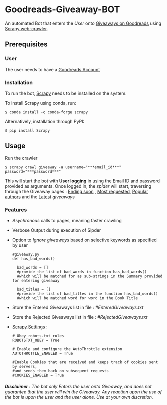 # Goodreads-Giveaway-BOT
An automated Bot that enters the *User* onto [Giveaways on Goodreads](https://www.goodreads.com/giveaway) using [Scrapy web-crawler](https://scrapy.org/).

## Prerequisites

### User

The user needs to have a [Goodreads Account](https://www.goodreads.com/user/sign_in)

### Installation

To run the bot, [Scrapy](https://doc.scrapy.org/en/latest/) needs to be installed on the system.

To install Scrapy using conda, run:

```
$ conda install -c conda-forge scrapy
```
Alternatively, installation through PyPI:
```
$ pip install Scrapy
```

## Usage

Run the crawler 
```
$ scrapy crawl giveaway -a username="***email_id***" password="***password***"
```

This will start the bot with **User logging** in using the Email ID and password provided as arguments. Once logged in, the *spider* will start, traversing through the Giveaway pages : [Ending soon](https://www.goodreads.com/giveaway?sort=ending_soon&tab=ending_soon) , [Most requested](https://www.goodreads.com/giveaway?sort=most_requested&tab=most_requested), [Popular authors](https://www.goodreads.com/giveaway?sort=popular_authors&tab=popular_authors) and the [Latest](https://www.goodreads.com/giveaway?sort=popular_authors&tab=popular_authors) *giveaways*

### Features

  - *Asychronous* calls to pages, meaning faster crawling
  
  - Verbose Output during execution of Sipder
  
  - Option to *Ignore giveaways* based on selective keywords as specified by user
    ```
    #giveaway.py
    def has_bad_words()
    
      bad_words = []
      #provide the list of bad_words in function has_bad_words() 
      #which will be matched for as sub-strings in the Summary provided for entering giveaway
    
      bad_titles = []
      #provide the list of bad_titles in the function has_bad_words()
      #which will be matched word for word in the Book Title
    ```
    
  - Store the Entered Giveaways list in file : *#EnteredGiveaways.txt*
  - Store the Rejected Giveaways list in file : *#RejectedGiveaways.txt*
    
  - [Scrapy Settings](https://github.com/kaushikthedeveloper/Goodreads-Giveaway-BOT/blob/master/goodreads/settings.py) :
    ```
    # Obey robots.txt rules
    ROBOTSTXT_OBEY = True

    # Enable and configure the AutoThrottle extension
    AUTOTHROTTLE_ENABLED = True

    #Enable Cookies that are received and keeps track of cookies sent by servers, 
    #and sends them back on subsequent requests
    #COOKIES_ENABLED = True
    ```

###### **Disclaimer** : *The bot only Enters the user onto Giveaway, and does not guarantee that the user will win the Giveaway. Any reaction upon the use of the bot is upon the user and the user alone. Use at your own discretion.*
